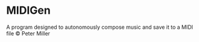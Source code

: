 # MIDIGen
A program designed to autonomously compose music and save it to a MIDI file
© Peter Miller
